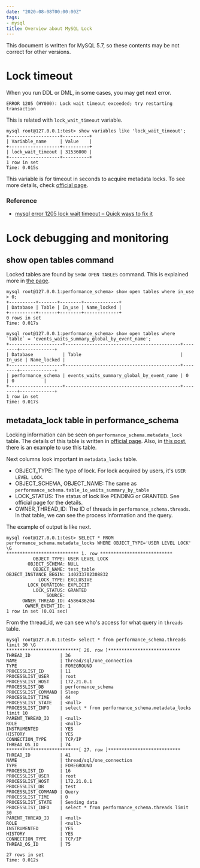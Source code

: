 ```yaml
---
date: "2020-08-08T00:00:00Z"
tags:
- mysql
title: Overview about MySQL Lock
---
```


This document is written for MySQL 5.7, so these contents may be not correct for other versions.

Lock timeout
===

When you run DDL or DML, in some cases, you may get next error.
```
ERROR 1205 (HY000): Lock wait timeout exceeded; try restarting transaction
```

This is related with `lock_wait_timeout` variable.
```
mysql root@127.0.0.1:test> show variables like 'lock_wait_timeout';
+-------------------+----------+
| Variable_name     | Value    |
+-------------------+----------+
| lock_wait_timeout | 31536000 |
+-------------------+----------+
1 row in set
Time: 0.015s
```

This variable is for timeout in seconds to acquire metadata locks.
To see more details, check [official page](https://dev.mysql.com/doc/refman/5.7/en/server-system-variables.html#sysvar_lock_wait_timeout).

### Reference
* [mysql error 1205 lock wait timeout – Quick ways to fix it](https://bobcares.com/blog/mysql-error-1205-lock-wait-timeout/)


Lock debugging and monitoring
===

show open tables command
---
Locked tables are found by `SHOW OPEN TABLES` command.
This is explained more in [the page](https://oracle-base.com/articles/mysql/mysql-identify-locked-tables).


```
mysql root@127.0.0.1:performance_schema> show open tables where in_use > 0;
+----------+-------+--------+-------------+
| Database | Table | In_use | Name_locked |
+----------+-------+--------+-------------+
0 rows in set
Time: 0.017s

mysql root@127.0.0.1:performance_schema> show open tables where `table` = 'events_waits_summary_global_by_event_name';
+--------------------+-------------------------------------------+--------+-------------+
| Database           | Table                                     | In_use | Name_locked |
+--------------------+-------------------------------------------+--------+-------------+
| performance_schema | events_waits_summary_global_by_event_name | 0      | 0           |
+--------------------+-------------------------------------------+--------+-------------+
1 row in set
Time: 0.017s
```


metadata_lock table in performance_schema
---

Locking information can be seen on `performance_schema.metadata_lock` table.
The details of this table is written in [official page](https://dev.mysql.com/doc/refman/5.7/en/performance-schema-metadata-locks-table.html).
Also, in [this post](https://www.nivas.hr/blog/2017/08/04/mysql-get_lock-problem-debug-help-mysql-performance_schema/), there is an example to use this table.

Next columns look important in `metadata_locks` table.
- OBJECT_TYPE: The type of lock. For lock acquired by users, it's `USER LEVEL LOCK`.
- OBJECT_SCHEMA, OBJECT_NAME: The same as `performance_schema.table_io_waits_summary_by_table`
- LOCK_STATUS: The status of lock like PENDING or GRANTED. See official page for the details.
- OWNER_THREAD_ID: The ID of threads in `performance_schema.threads`. In that table, we can see the process information and the query.

The example of output is like next.
```
mysql root@127.0.0.1:test> SELECT * FROM performance_schema.metadata_locks WHERE OBJECT_TYPE='USER LEVEL LOCK' \G
*************************** 1. row ***************************
          OBJECT_TYPE: USER LEVEL LOCK
        OBJECT_SCHEMA: NULL
          OBJECT_NAME: test_table
OBJECT_INSTANCE_BEGIN: 140233702308832
            LOCK_TYPE: EXCLUSIVE
        LOCK_DURATION: EXPLICIT
          LOCK_STATUS: GRANTED
               SOURCE:
      OWNER_THREAD_ID: 4586436204
       OWNER_EVENT_ID: 1
1 row in set (0.01 sec)
```

From the thread_id, we can see who's access for what query in `threads` table.

```
mysql root@127.0.0.1:test> select * from performance_schema.threads limit 30 \G
***************************[ 26. row ]***************************
THREAD_ID           | 36
NAME                | thread/sql/one_connection
TYPE                | FOREGROUND
PROCESSLIST_ID      | 11
PROCESSLIST_USER    | root
PROCESSLIST_HOST    | 172.21.0.1
PROCESSLIST_DB      | performance_schema
PROCESSLIST_COMMAND | Sleep
PROCESSLIST_TIME    | 44
PROCESSLIST_STATE   | <null>
PROCESSLIST_INFO    | select * from performance_schema.metadata_locks limit 10
PARENT_THREAD_ID    | <null>
ROLE                | <null>
INSTRUMENTED        | YES
HISTORY             | YES
CONNECTION_TYPE     | TCP/IP
THREAD_OS_ID        | 74
***************************[ 27. row ]***************************
THREAD_ID           | 41
NAME                | thread/sql/one_connection
TYPE                | FOREGROUND
PROCESSLIST_ID      | 16
PROCESSLIST_USER    | root
PROCESSLIST_HOST    | 172.21.0.1
PROCESSLIST_DB      | test
PROCESSLIST_COMMAND | Query
PROCESSLIST_TIME    | 0
PROCESSLIST_STATE   | Sending data
PROCESSLIST_INFO    | select * from performance_schema.threads limit 30
PARENT_THREAD_ID    | <null>
ROLE                | <null>
INSTRUMENTED        | YES
HISTORY             | YES
CONNECTION_TYPE     | TCP/IP
THREAD_OS_ID        | 75

27 rows in set
Time: 0.012s
```
